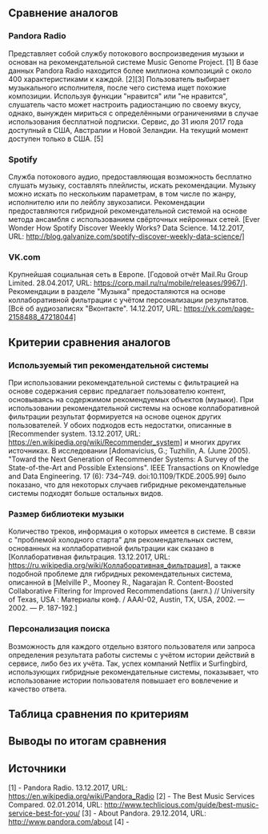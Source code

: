 ## Сравнение аналогов
### Pandora Radio

Представляет собой службу потокового воспроизведения музыки и основан на рекомендательной системе Music Genome Project. [1] В базе данных Pandora Radio находится более миллиона композиций с около 400 характеристиками к каждой. [2][3] Пользователь выбирает музыкального исполнителя, после чего система ищет похожие композиции. Используя функции "нравится" или "не нравится", слушатель часто может настроить радиостанцию по своему вкусу, однако, вынужден мириться с определёнными ограничениями в случае использования бесплатной подписки. Сервис, до 31 июля 2017 года доступный в США, Австралии и Новой Зеландии. На текущий момент доступен только в США. [5]

### Spotify

Служба потокового аудио, предоставляющая возможность бесплатно слушать музыку, составлять плейлисты, искать рекомендации. Музыку можно искать по нескольким параметрам, в том числе по жанру, исполнителю или по лейблу звукозаписи. Рекомендации предоставляются гибридной рекомендательной системой на основе метода ансамбля с использованием свёрточных нейронных сетей. [Ever Wonder How Spotify Discover Weekly Works? Data Science. 14.12.2017, URL: http://blog.galvanize.com/spotify-discover-weekly-data-science/]

### VK.com

Крупнейшая социальная сеть в Европе. [Годовой отчёт Mail.Ru Group Limited. 28.04.2017, URL: https://corp.mail.ru/ru/mobile/releases/9967/]. Рекомендации в разделе "Музыка" предосталяются на основе коллаборативной фильтрации с учётом персонализации результатов. [Всё об аудиозаписях "Вконтакте". 14.12.2017, URL: https://vk.com/page-2158488_47218044]

## Критерии сравнения аналогов

### Используемый тип рекомендательной системы

При использовании рекомендательной системы с фильтрацией на основе содержания сервис предлагает пользователю контент, основываясь на содержимом рекомендуемых объектов (музыки). При использовании рекомендательной системы на основе коллаборативной фильтрации результат формируется на основе оценок других пользователей. У обоих подходов есть недостатки, описанные в [Recommender system. 13.12.2017, URL: https://en.wikipedia.org/wiki/Recommender_system] и многих других источниках. В исследовании [Adomavicius, G.; Tuzhilin, A. (June 2005). "Toward the Next Generation of Recommender Systems: A Survey of the State-of-the-Art and Possible Extensions". IEEE Transactions on Knowledge and Data Engineering. 17 (6): 734–749. doi:10.1109/TKDE.2005.99] было показано, что для некоторых случаев гибридные рекомендательные системы подходят больше остальных видов.

### Размер библиотеки музыки

Количество треков, информация о которых имеется в системе. В связи с "проблемой холодного старта" для рекомендательных систем, основанных на коллаборативной фильтрации как сказано в [Коллаборативная фильтрация. 13.12.2017, URL: https://ru.wikipedia.org/wiki/Коллаборативная_фильтрация], а также подобной проблеме для гибридных рекомендательных система, описанной в [Melville P., Mooney R., Nagarajan R. Content-Boosted Collaborative Filtering for Improved Recommendations (англ.) // University of Texas, USA : Материалы конф. / AAAI-02, Austin, TX, USA, 2002. — 2002. — P. 187-192.]

### Персонализация поиска

Возможность для каждого отдельно взятого пользователя или запроса определения результата работы системы с учётом истории действий в сервисе, либо без их учёта. Так, успех компаний Netflix и Surfingbird, использующих гибридные рекомендательные системы, показывает, что использование истории пользователя повышает его вовлечение и качество ответа.

## Таблица сравнения по критериям



## Выводы по итогам сравнения

## Источники

[1] - Pandora Radio. 13.12.2017, URL: https://en.wikipedia.org/wiki/Pandora_Radio
[2] - The Best Music Services Compared. 02.01.2014, URL: http://www.techlicious.com/guide/best-music-service-best-for-you/
[3] - About Pandora. 29.12.2014, URL: http://www.pandora.com/about
[4] - 
